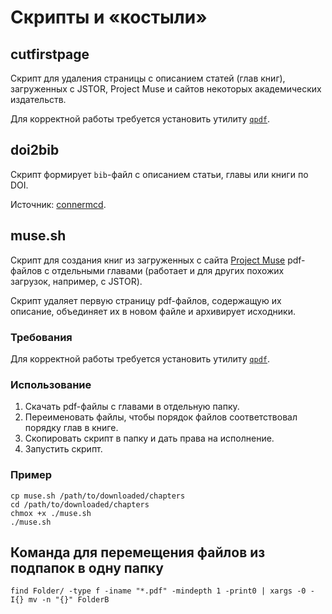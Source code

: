 # Скрипты и «костыли»

## cutfirstpage

Скрипт для удаления страницы с описанием статей (глав книг), загруженных с
JSTOR, Project Muse и сайтов некоторых академических издательств.

Для корректной работы требуется установить утилиту
[`qpdf`](https://github.com/qpdf/qpdf).

## doi2bib

Скрипт формирует `bib`-файл с описанием статьи, главы или книги по DOI.

Источник:
[connermcd](https://github.com/connermcd/bin/blob/master/doi2bib).

## muse.sh

Скрипт для создания книг из загруженных с сайта 
[Project Muse](https://muse.jhu.edu/) pdf-файлов с отдельными главами
(работает и для других похожих загрузок, например, с JSTOR).

Скрипт удаляет первую страницу pdf-файлов, содержащую их описание,
объединяет их в новом файле и архивирует исходники.

### Требования

Для корректной работы требуется установить утилиту
[`qpdf`](https://github.com/qpdf/qpdf).

### Использование

1. Скачать pdf-файлы с главами в отдельную папку.
2. Переименовать файлы, чтобы порядок файлов соответствовал порядку 
   глав в книге.
3. Скопировать скрипт в папку и дать права на исполнение.
4. Запустить скрипт.

### Пример

```
cp muse.sh /path/to/downloaded/chapters
cd /path/to/downloaded/chapters
chmox +x ./muse.sh
./muse.sh
```

## Команда для перемещения файлов из подпапок в одну папку

`find Folder/ -type f -iname "*.pdf" -mindepth 1 -print0 | xargs -0 -I{} mv -n "{}" FolderB`

